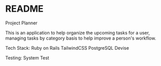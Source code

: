 # README

Project Planner

This is an application to help organize the upcoming tasks for a user, managing tasks by category basis to help improve a person's workflow.

Tech Stack:
    Ruby on Rails
    TailwindCSS
    PostgreSQL
    Devise

Testing:
    System Test
